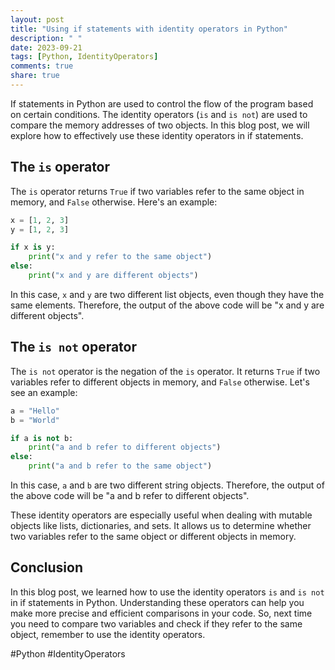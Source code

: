 ```yaml
---
layout: post
title: "Using if statements with identity operators in Python"
description: " "
date: 2023-09-21
tags: [Python, IdentityOperators]
comments: true
share: true
---
```


If statements in Python are used to control the flow of the program based on certain conditions. The identity operators (`is` and `is not`) are used to compare the memory addresses of two objects. In this blog post, we will explore how to effectively use these identity operators in if statements.

## The `is` operator

The `is` operator returns `True` if two variables refer to the same object in memory, and `False` otherwise. Here's an example:

```python
x = [1, 2, 3]
y = [1, 2, 3]

if x is y:
    print("x and y refer to the same object")
else:
    print("x and y are different objects")
```

In this case, `x` and `y` are two different list objects, even though they have the same elements. Therefore, the output of the above code will be "x and y are different objects".

## The `is not` operator

The `is not` operator is the negation of the `is` operator. It returns `True` if two variables refer to different objects in memory, and `False` otherwise. Let's see an example:

```python
a = "Hello"
b = "World"

if a is not b:
    print("a and b refer to different objects")
else:
    print("a and b refer to the same object")
```

In this case, `a` and `b` are two different string objects. Therefore, the output of the above code will be "a and b refer to different objects".

These identity operators are especially useful when dealing with mutable objects like lists, dictionaries, and sets. It allows us to determine whether two variables refer to the same object or different objects in memory.

## Conclusion

In this blog post, we learned how to use the identity operators `is` and `is not` in if statements in Python. Understanding these operators can help you make more precise and efficient comparisons in your code. So, next time you need to compare two variables and check if they refer to the same object, remember to use the identity operators.

#Python #IdentityOperators
